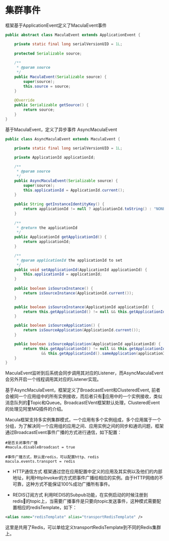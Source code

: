 # 集群事件

框架基于ApplicationEvent定义了MaculaEvent事件

```java
public abstract class MaculaEvent extends ApplicationEvent {

	private static final long serialVersionUID = 1L;
	
	protected Serializable source;
	
	/**
	 * @param source
	 */
	public MaculaEvent(Serializable source) {
		super(source);
		this.source = source;
	}
	
	@Override
	public Serializable getSource() {
		return source;
	}
}
```
基于MaculaEvent，定义了异步事件 AsyncMaculaEvent
```java
public class AsyncMaculaEvent extends MaculaEvent {

	private static final long serialVersionUID = 1L;
	
	private ApplicationId applicationId;

	/**
	 * @param source
	 */
	public AsyncMaculaEvent(Serializable source) {
		super(source);
		this.applicationId = ApplicationId.current();
	}
	
	public String getInstanceIdentityKey() {
		return applicationId != null ? applicationId.toString() : "NONE";
	}
	
	/**
	 * @return the applicationId
	 */
	public ApplicationId getApplicationId() {
		return applicationId;
	}

	/**
	 * @param applicationId the applicationId to set
	 */
	public void setApplicationId(ApplicationId applicationId) {
		this.applicationId = applicationId;
	}
	
	public boolean isSourceInstance() {
		return isSourceInstance(ApplicationId.current());
	}

	public boolean isSourceInstance(ApplicationId applicationId) {
		return this.getApplicationId() != null && this.getApplicationId().equals(applicationId);
	}

	public boolean isSourceApplication() {
		return isSourceApplication(ApplicationId.current());
	}

	public boolean isSourceApplication(ApplicationId applicationId) {
		return this.getApplicationId() != null && this.getApplicationId().sameGroup(applicationId)
				&& this.getApplicationId().sameApplication(applicationId);
	}
}
```

MaculaEvent监听到后系统会同步调用其对应的Listener，而AsyncMaculaEvent会另外开启一个线程调用其对应的Listener实现。

基于AsyncMaculaEvent，框架定义了BroadcastEvent和ClusteredEvent, 前者会被同一个应用组中的所有实例接收，而后者只有应用中的一个实例接收，类似消息队列的Topic和Queue。BroadcastEVent框架默认处理，ClusteredEvent的处理见阿里MQ插件的介绍。

Macula框架支持多实例集群模式，一个应用有多个实例组成，多个应用属于一个分组，为了解决同一个应用组的应用之间、应用实例之间的同步和通讯问题，框架通过BroadcastEvent事件广播的方式进行通信，如下配置：

```
#是否关闭事件广播
#macula.disableBroadcast = true

#事件广播方式，默认是redis，可以配置http、redis
macula.events.transport = redis
```

* HTTP通信方式
框架通过您在应用配置中定义的应用及其实例以及他们的内部地址，利用HttpInvoker的方式把事件广播给相应的实例。由于HTTP网络的不可靠，这种方式不能保证100%成功广播所有事件。

* REDIS订阅方式
利用REDIS的Subpub功能，在实例启动的时候注册到redis的topic上，当需要广播事件是只要向topic发送事件，这种模式需要配置相应的redisTemplate，如下：
```xml
<alias name="redisTemplate" alias="transportRedisTemplate" />
```
这里是共用了Redis，可以单给定义transportRedisTemplate到不同的Redis集群上。